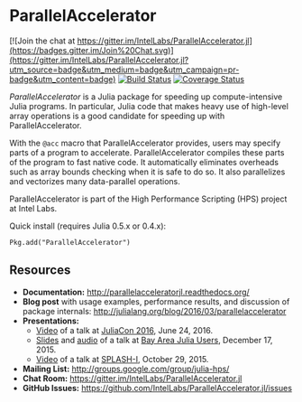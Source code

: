 # ParallelAccelerator

[![Join the chat at https://gitter.im/IntelLabs/ParallelAccelerator.jl](https://badges.gitter.im/Join%20Chat.svg)](https://gitter.im/IntelLabs/ParallelAccelerator.jl?utm_source=badge&utm_medium=badge&utm_campaign=pr-badge&utm_content=badge)
[![Build Status](https://travis-ci.org/IntelLabs/ParallelAccelerator.jl.svg?branch=master)](https://travis-ci.org/IntelLabs/ParallelAccelerator.jl)
[![Coverage Status](https://coveralls.io/repos/IntelLabs/ParallelAccelerator.jl/badge.svg?branch=master&service=github)](https://coveralls.io/github/IntelLabs/ParallelAccelerator.jl?branch=master)

*ParallelAccelerator* is a Julia package for speeding up
compute-intensive Julia programs.  In particular, Julia code that
makes heavy use of high-level array operations is a good candidate for
speeding up with ParallelAccelerator.

With the ``@acc`` macro that ParallelAccelerator provides, users may
specify parts of a program to accelerate.  ParallelAccelerator
compiles these parts of the program to fast native code.  It
automatically eliminates overheads such as array bounds checking when
it is safe to do so.  It also parallelizes and vectorizes many
data-parallel operations.

ParallelAccelerator is part of the High Performance Scripting (HPS)
project at Intel Labs.

Quick install (requires Julia 0.5.x or 0.4.x):
``` .julia
Pkg.add("ParallelAccelerator") 
```

## Resources

- **Documentation:** <http://parallelacceleratorjl.readthedocs.org/>
- **Blog post** with usage examples, performance results, and discussion of package internals: <http://julialang.org/blog/2016/03/parallelaccelerator>
- **Presentations:**
  - [Video](https://www.youtube.com/watch?v=Ti9qqAe_NF4) of a talk at [JuliaCon 2016](http://juliacon.org/schedule.html), June 24, 2016.
  - [Slides](http://www.slideshare.net/ChristianPeel/ehsan-parallel-acceleratordec2015) and [audio](https://soundcloud.com/christian-peel/ehsan-totoni-on-parallelacceleratorjl) of a talk at [Bay Area Julia Users](http://www.meetup.com/Bay-Area-Julia-Users/events/226531171/), December 17, 2015.
  - [Video](https://www.youtube.com/watch?v=O6PN-kpbNTw) of a talk at [SPLASH-I](http://2015.splashcon.org/event/splash2015-splash-i-lindsey-kuper-talk), October 29, 2015.
- **Mailing List:** <http://groups.google.com/group/julia-hps/>
- **Chat Room:** <https://gitter.im/IntelLabs/ParallelAccelerator.jl>
- **GitHub Issues:** <https://github.com/IntelLabs/ParallelAccelerator.jl/issues>
